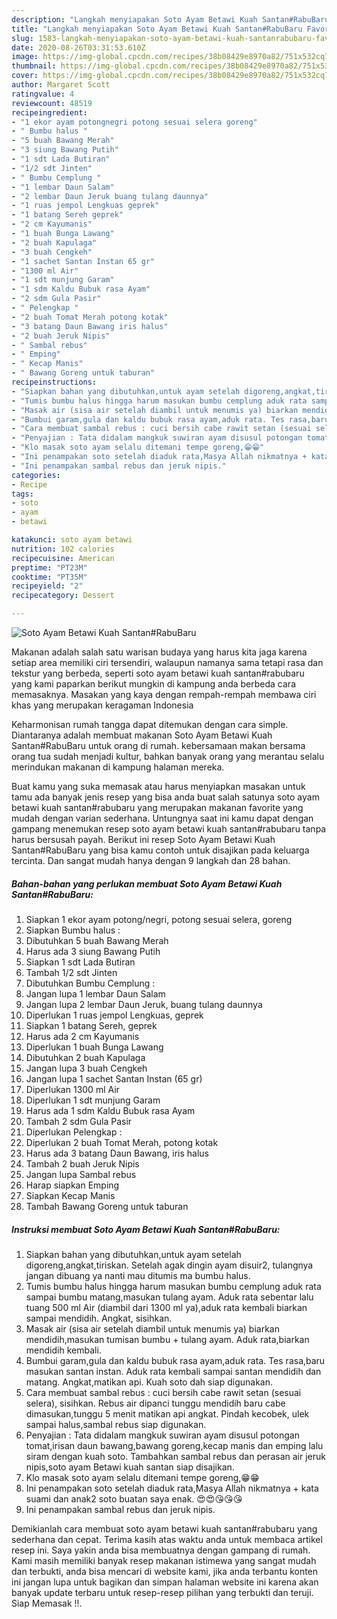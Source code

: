 ```yaml
---
description: "Langkah menyiapakan Soto Ayam Betawi Kuah Santan#RabuBaru Favorite"
title: "Langkah menyiapakan Soto Ayam Betawi Kuah Santan#RabuBaru Favorite"
slug: 1583-langkah-menyiapakan-soto-ayam-betawi-kuah-santanrabubaru-favorite
date: 2020-08-26T03:31:53.610Z
image: https://img-global.cpcdn.com/recipes/38b08429e8970a82/751x532cq70/soto-ayam-betawi-kuah-santanrabubaru-foto-resep-utama.jpg
thumbnail: https://img-global.cpcdn.com/recipes/38b08429e8970a82/751x532cq70/soto-ayam-betawi-kuah-santanrabubaru-foto-resep-utama.jpg
cover: https://img-global.cpcdn.com/recipes/38b08429e8970a82/751x532cq70/soto-ayam-betawi-kuah-santanrabubaru-foto-resep-utama.jpg
author: Margaret Scott
ratingvalue: 4
reviewcount: 48519
recipeingredient:
- "1 ekor ayam potongnegri potong sesuai selera goreng"
- " Bumbu halus "
- "5 buah Bawang Merah"
- "3 siung Bawang Putih"
- "1 sdt Lada Butiran"
- "1/2 sdt Jinten"
- " Bumbu Cemplung "
- "1 lembar Daun Salam"
- "2 lembar Daun Jeruk buang tulang daunnya"
- "1 ruas jempol Lengkuas geprek"
- "1 batang Sereh geprek"
- "2 cm Kayumanis"
- "1 buah Bunga Lawang"
- "2 buah Kapulaga"
- "3 buah Cengkeh"
- "1 sachet Santan Instan 65 gr"
- "1300 ml Air"
- "1 sdt munjung Garam"
- "1 sdm Kaldu Bubuk rasa Ayam"
- "2 sdm Gula Pasir"
- " Pelengkap "
- "2 buah Tomat Merah potong kotak"
- "3 batang Daun Bawang iris halus"
- "2 buah Jeruk Nipis"
- " Sambal rebus"
- " Emping"
- " Kecap Manis"
- " Bawang Goreng untuk taburan"
recipeinstructions:
- "Siapkan bahan yang dibutuhkan,untuk ayam setelah digoreng,angkat,tiriskan. Setelah agak dingin ayam disuir2, tulangnya jangan dibuang ya nanti mau ditumis ma bumbu halus."
- "Tumis bumbu halus hingga harum masukan bumbu cemplung aduk rata sampai bumbu matang,masukan tulang ayam. Aduk rata sebentar lalu tuang 500 ml Air (diambil dari 1300 ml ya),aduk rata kembali biarkan sampai mendidih. Angkat, sisihkan."
- "Masak air (sisa air setelah diambil untuk menumis ya) biarkan mendidih,masukan tumisan bumbu + tulang ayam. Aduk rata,biarkan mendidih kembali."
- "Bumbui garam,gula dan kaldu bubuk rasa ayam,aduk rata. Tes rasa,baru masukan santan instan. Aduk rata kembali sampai santan mendidih dan matang. Angkat,matikan api. Kuah soto dah siap digunakan."
- "Cara membuat sambal rebus : cuci bersih cabe rawit setan (sesuai selera), sisihkan. Rebus air dipanci tunggu mendidih baru cabe dimasukan,tunggu 5 menit matikan api angkat. Pindah kecobek, ulek sampai halus,sambal rebus siap digunakan."
- "Penyajian : Tata didalam mangkuk suwiran ayam disusul potongan tomat,irisan daun bawang,bawang goreng,kecap manis dan emping lalu siram dengan kuah soto. Tambahkan sambal rebus dan perasan air jeruk nipis,soto ayam Betawi kuah santan siap disajikan."
- "Klo masak soto ayam selalu ditemani tempe goreng,😁😁"
- "Ini penampakan soto setelah diaduk rata,Masya Allah nikmatnya + kata suami dan anak2 soto buatan saya enak. 😍😍😘😘😘"
- "Ini penampakan sambal rebus dan jeruk nipis."
categories:
- Recipe
tags:
- soto
- ayam
- betawi

katakunci: soto ayam betawi 
nutrition: 102 calories
recipecuisine: American
preptime: "PT23M"
cooktime: "PT35M"
recipeyield: "2"
recipecategory: Dessert

---
```



![Soto Ayam Betawi Kuah Santan#RabuBaru](https://img-global.cpcdn.com/recipes/38b08429e8970a82/751x532cq70/soto-ayam-betawi-kuah-santanrabubaru-foto-resep-utama.jpg)

Makanan adalah salah satu warisan budaya yang harus kita jaga karena setiap area memiliki ciri tersendiri, walaupun namanya sama tetapi rasa dan tekstur yang berbeda, seperti soto ayam betawi kuah santan#rabubaru yang kami paparkan berikut mungkin di kampung anda berbeda cara memasaknya. Masakan yang kaya dengan rempah-rempah membawa ciri khas yang merupakan keragaman Indonesia



Keharmonisan rumah tangga dapat ditemukan dengan cara simple. Diantaranya adalah membuat makanan Soto Ayam Betawi Kuah Santan#RabuBaru untuk orang di rumah. kebersamaan makan bersama orang tua sudah menjadi kultur, bahkan banyak orang yang merantau selalu merindukan makanan di kampung halaman mereka.

Buat kamu yang suka memasak atau harus menyiapkan masakan untuk tamu ada banyak jenis resep yang bisa anda buat salah satunya soto ayam betawi kuah santan#rabubaru yang merupakan makanan favorite yang mudah dengan varian sederhana. Untungnya saat ini kamu dapat dengan gampang menemukan resep soto ayam betawi kuah santan#rabubaru tanpa harus bersusah payah.
Berikut ini resep Soto Ayam Betawi Kuah Santan#RabuBaru yang bisa kamu contoh untuk disajikan pada keluarga tercinta. Dan sangat mudah hanya dengan 9 langkah dan 28 bahan.


<!--inarticleads1-->

##### Bahan-bahan yang perlukan membuat Soto Ayam Betawi Kuah Santan#RabuBaru:

1. Siapkan 1 ekor ayam potong/negri, potong sesuai selera, goreng
1. Siapkan  Bumbu halus :
1. Dibutuhkan 5 buah Bawang Merah
1. Harus ada 3 siung Bawang Putih
1. Siapkan 1 sdt Lada Butiran
1. Tambah 1/2 sdt Jinten
1. Dibutuhkan  Bumbu Cemplung :
1. Jangan lupa 1 lembar Daun Salam
1. Jangan lupa 2 lembar Daun Jeruk, buang tulang daunnya
1. Diperlukan 1 ruas jempol Lengkuas, geprek
1. Siapkan 1 batang Sereh, geprek
1. Harus ada 2 cm Kayumanis
1. Diperlukan 1 buah Bunga Lawang
1. Dibutuhkan 2 buah Kapulaga
1. Jangan lupa 3 buah Cengkeh
1. Jangan lupa 1 sachet Santan Instan (65 gr)
1. Diperlukan 1300 ml Air
1. Diperlukan 1 sdt munjung Garam
1. Harus ada 1 sdm Kaldu Bubuk rasa Ayam
1. Tambah 2 sdm Gula Pasir
1. Diperlukan  Pelengkap :
1. Diperlukan 2 buah Tomat Merah, potong kotak
1. Harus ada 3 batang Daun Bawang, iris halus
1. Tambah 2 buah Jeruk Nipis
1. Jangan lupa  Sambal rebus
1. Harap siapkan  Emping
1. Siapkan  Kecap Manis
1. Tambah  Bawang Goreng untuk taburan




<!--inarticleads2-->

##### Instruksi membuat  Soto Ayam Betawi Kuah Santan#RabuBaru:

1. Siapkan bahan yang dibutuhkan,untuk ayam setelah digoreng,angkat,tiriskan. Setelah agak dingin ayam disuir2, tulangnya jangan dibuang ya nanti mau ditumis ma bumbu halus.
1. Tumis bumbu halus hingga harum masukan bumbu cemplung aduk rata sampai bumbu matang,masukan tulang ayam. Aduk rata sebentar lalu tuang 500 ml Air (diambil dari 1300 ml ya),aduk rata kembali biarkan sampai mendidih. Angkat, sisihkan.
1. Masak air (sisa air setelah diambil untuk menumis ya) biarkan mendidih,masukan tumisan bumbu + tulang ayam. Aduk rata,biarkan mendidih kembali.
1. Bumbui garam,gula dan kaldu bubuk rasa ayam,aduk rata. Tes rasa,baru masukan santan instan. Aduk rata kembali sampai santan mendidih dan matang. Angkat,matikan api. Kuah soto dah siap digunakan.
1. Cara membuat sambal rebus : cuci bersih cabe rawit setan (sesuai selera), sisihkan. Rebus air dipanci tunggu mendidih baru cabe dimasukan,tunggu 5 menit matikan api angkat. Pindah kecobek, ulek sampai halus,sambal rebus siap digunakan.
1. Penyajian : Tata didalam mangkuk suwiran ayam disusul potongan tomat,irisan daun bawang,bawang goreng,kecap manis dan emping lalu siram dengan kuah soto. Tambahkan sambal rebus dan perasan air jeruk nipis,soto ayam Betawi kuah santan siap disajikan.
1. Klo masak soto ayam selalu ditemani tempe goreng,😁😁
1. Ini penampakan soto setelah diaduk rata,Masya Allah nikmatnya + kata suami dan anak2 soto buatan saya enak. 😍😍😘😘😘
1. Ini penampakan sambal rebus dan jeruk nipis.




Demikianlah cara membuat soto ayam betawi kuah santan#rabubaru yang sederhana dan cepat. Terima kasih atas waktu anda untuk membaca artikel resep ini. Saya yakin anda bisa membuatnya dengan gampang di rumah. Kami masih memiliki banyak resep makanan istimewa yang sangat mudah dan terbukti, anda bisa mencari di website kami, jika anda terbantu konten ini jangan lupa untuk bagikan dan simpan halaman website ini karena akan banyak update terbaru untuk resep-resep pilihan yang terbukti dan teruji. Siap Memasak !!. 
